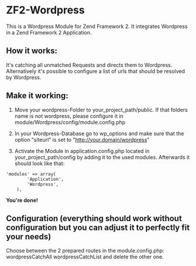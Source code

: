 # ZF2-Wordpress
This is a Wordpress Module for Zend Framework 2. It integrates Wordpress in a Zend Framework 2 Application.

## How it works:
It's catching all unmatched Requests and directs them to Wordpress.
Alternatively it's possible to configure a list of urls that should be resolved by Wordpress.

## Make it working:

1. Move your wordpress-Folder to your_project_path/public. If that folders name is not wordpress, please configure it in module/Wordpress/config/module.config.php

2. In your Wordpress-Database go to wp_options and make sure that the option "siteurl" is set to "http://your.domain/wordpress"

3. Activate the Module in application.config.php located in your_project_path/config by adding it to the used modules. Afterwards it should look like that:
```
'modules' => array(
        'Application',
        'Wordpress',
    ),
```
**You're done!**

## Configuration (everything should work without configuration but you can adjust it to perfectly fit your needs)
Choose between the 2 prepared routes in the module.config.php:
wordpressCatchAll
wordpressCatchList
and delete the other one.

